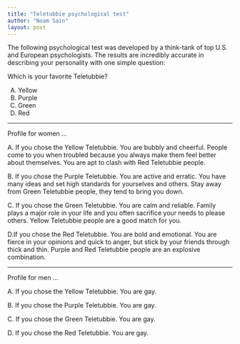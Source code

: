 ```yaml
---
title: "Teletubbie psychological test"
author: "Noam Sain"
layout: post
---
```


The following psychological test was developed by a think-tank of top U.S. and European psychologists. The results are incredibly accurate in describing your personality with one simple question:

Which is your favorite Teletubbie?

<ol type="A">
	<li>Yellow</li>
	<li>Purple</li>
	<li>Green</li>
	<li>Red</li>
</ol>

---

Profile for women ...

A. If you chose the Yellow Teletubbie. You are bubbly and cheerful. People come to you when troubled because you always make them feel better about themselves. You are apt to clash with Red Teletubbie people.

B. If you chose the Purple Teletubbie. You are active and erratic. You have many ideas and set high standards for yourselves and others. Stay away from Green Teletubbie people, they tend to bring you down.

C. If you chose the Green Teletubbie. You are calm and reliable. Family plays a major role in your life and you often sacrifice your needs to please others. Yellow Teletubbie people are a good match for you.

D.If you chose the Red Teletubbie. You are bold and emotional. You are fierce in your opinions and quick to anger, but stick by your friends through thick and thin. Purple and Red Teletubbie people are an explosive combination.

---

Profile for men ...

A. If you chose the Yellow Teletubbie. You are gay.

B. If you chose the Purple Teletubbie. You are gay.

C. If you chose the Green Teletubbie. You are gay.

D. If you chose the Red Teletubbie. You are gay.
